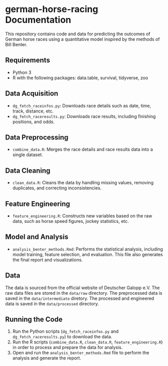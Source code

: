 # german-horse-racing Documentation

This repository contains code and data for predicting the outcomes of German horse races using a quantitative model inspired by the methods of Bill Benter.

## Requirements

* Python 3
* R with the following packages: data.table, survival, tidyverse, zoo

## Data Acquisition

* `dg_fetch_raceinfos.py`: Downloads race details such as date, time, track, distance, etc.
* `dg_fetch_raceresults.py`: Downloads race results, including finishing positions, and odds.

## Data Preprocessing

* `combine_data.R`: Merges the race details and race results data into a single dataset.

## Data Cleaning

* `clean_data.R`: Cleans the data by handling missing values, removing duplicates, and correcting inconsistencies.

## Feature Engineering

* `feature_engineering.R`:  Constructs new variables based on the raw data, such as horse speed figures, jockey statistics, etc.

## Model and Analysis

* `analysis_benter_methods.Rmd`:  Performs the statistical analysis, including model training, feature selection, and evaluation. This file also generates the final report and visualizations.

## Data

The data is sourced from the official website of Deutscher Galopp e.V. The raw data files are stored in the `data/raw` directory. The preprocessed data is saved in the `data/intermediate` diretory. The processed and engineered data is saved in the `data/processed` directory.

## Running the Code

1. Run the Python scripts (`dg_fetch_raceinfos.py` and `dg_fetch_raceresults.py`) to download the data.
2. Run the R scripts (`combine_data.R`, `clean_data.R`, `feature_engineering.R`) in order to process and prepare the data for analysis.
3. Open and run the `analysis_benter_methods.Rmd` file to perform the analysis and generate the report.
